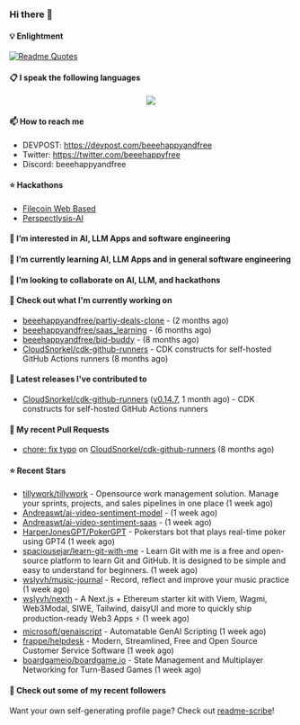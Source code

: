 ### Hi there 👋

#### 💡 Enlightment
[![Readme Quotes](https://quotes-github-readme.vercel.app/api?type=horizontal&theme=nord)](https://github.com/piyushsuthar/github-readme-quotes)

#### 📋 I speak the following languages

<p align="center">
  <a href="https://skillicons.dev">
    <img src="https://skillicons.dev/icons?i=git,kubernetes,docker,c,vim,terraform,python,typescript,java" />
  </a>
</p>


#### 📫 How to reach me
- DEVPOST: https://devpost.com/beeehappyandfree
- Twitter: https://twitter.com/beeehappyfree
- Discord: beeehappyandfree

#### ⭐️ Hackathons
- [Filecoin Web Based](https://devpost.com/software/youtube-dl-dweb)
- [Perspectlysis-AI](https://perspectlysis-ai.vercel.app)

#### 👀 I’m interested in AI, LLM Apps and software engineering

#### 🌱 I’m currently learning AI, LLM Apps and in general software engineering

#### 💞️ I’m looking to collaborate on AI, LLM, and hackathons

#### 👷 Check out what I'm currently working on

- [beeehappyandfree/partiy-deals-clone](https://github.com/beeehappyandfree/partiy-deals-clone) -  (2 months ago)
- [beeehappyandfree/saas_learning](https://github.com/beeehappyandfree/saas_learning) -  (6 months ago)
- [beeehappyandfree/bid-buddy](https://github.com/beeehappyandfree/bid-buddy) -  (8 months ago)
- [CloudSnorkel/cdk-github-runners](https://github.com/CloudSnorkel/cdk-github-runners) - CDK constructs for self-hosted GitHub Actions runners (8 months ago)

#### 🔭 Latest releases I've contributed to

- [CloudSnorkel/cdk-github-runners](https://github.com/CloudSnorkel/cdk-github-runners) ([v0.14.7](https://github.com/CloudSnorkel/cdk-github-runners/releases/tag/v0.14.7), 1 month ago) - CDK constructs for self-hosted GitHub Actions runners

#### 🔨 My recent Pull Requests

- [chore: fix typo](https://github.com/CloudSnorkel/cdk-github-runners/pull/542) on [CloudSnorkel/cdk-github-runners](https://github.com/CloudSnorkel/cdk-github-runners) (8 months ago)

#### ⭐ Recent Stars

- [tillywork/tillywork](https://github.com/tillywork/tillywork) - Opensource work management solution. Manage your sprints, projects, and sales pipelines in one place (1 week ago)
- [Andreaswt/ai-video-sentiment-model](https://github.com/Andreaswt/ai-video-sentiment-model) -  (1 week ago)
- [Andreaswt/ai-video-sentiment-saas](https://github.com/Andreaswt/ai-video-sentiment-saas) -  (1 week ago)
- [HarperJonesGPT/PokerGPT](https://github.com/HarperJonesGPT/PokerGPT) - Pokerstars bot that plays real-time poker using GPT4 (1 week ago)
- [spaciousejar/learn-git-with-me](https://github.com/spaciousejar/learn-git-with-me) - Learn Git with me is a free and open-source platform to learn Git and GitHub. It is designed to be simple and easy to understand for beginners. (1 week ago)
- [wslyvh/music-journal](https://github.com/wslyvh/music-journal) - Record, reflect and improve your music practice (1 week ago)
- [wslyvh/nexth](https://github.com/wslyvh/nexth) - A Next.js &#43; Ethereum starter kit with Viem, Wagmi, Web3Modal, SIWE, Tailwind, daisyUI and more to quickly ship production-ready Web3 Apps ⚡ (1 week ago)
- [microsoft/genaiscript](https://github.com/microsoft/genaiscript) - Automatable GenAI Scripting (1 week ago)
- [frappe/helpdesk](https://github.com/frappe/helpdesk) - Modern, Streamlined, Free and Open Source Customer Service Software (1 week ago)
- [boardgameio/boardgame.io](https://github.com/boardgameio/boardgame.io) - State Management and Multiplayer Networking for Turn-Based Games (1 week ago)

#### 👯 Check out some of my recent followers


Want your own self-generating profile page? Check out [readme-scribe](https://github.com/muesli/readme-scribe)!
